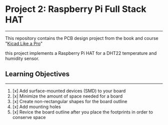 # Project 2: Raspberry Pi Full Stack HAT
- - - -
This repository contains the PCB design project from the book and course "[Kicad Like a Pro](https://techexplorations.com/so/kicada/)"

this project implements a Raspberry Pi HAT for a DHT22 temperature and humidity sensor.

## Learning Objectives
- - - -
1. [x] Add surface-mounted devices (SMD) to your board
2. [x] Minimize the amount of space needed for a board
3. [x] Create non-rectangular shapes for the board outline
4. [x] Add mounting holes
5. [x] Revice the board outline after you place the footprints in order to conserve space
